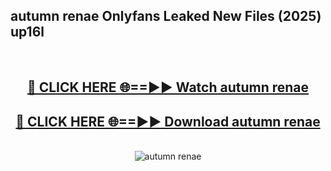 <h2>autumn renae Onlyfans Leaked New Files (2025) up16l</h2>
<br>
<div align="center">
<h2><a href="https://mediafiles.top/autumn_renae&ref=git" rel="nofollow">🔴 CLICK HERE 🌐==►► Watch autumn renae</a></h2>
<h2><a href="https://mediafiles.top/autumn_renae&ref=git" rel="nofollow">🔴 CLICK HERE 🌐==►► Download autumn renae</a></h2>
<br>
<a href="https://mediafiles.top/autumn_renae&ref=git" rel="nofollow" data-target="animated-image.originalLink"><img src="https://i.ibb.co.com/xMMVF88/686577567.gif" alt="autumn renae" style="max-width: 100%; display: inline-block;" data-target="animated-image.originalImage"></a>
</div>
<br>
<br>